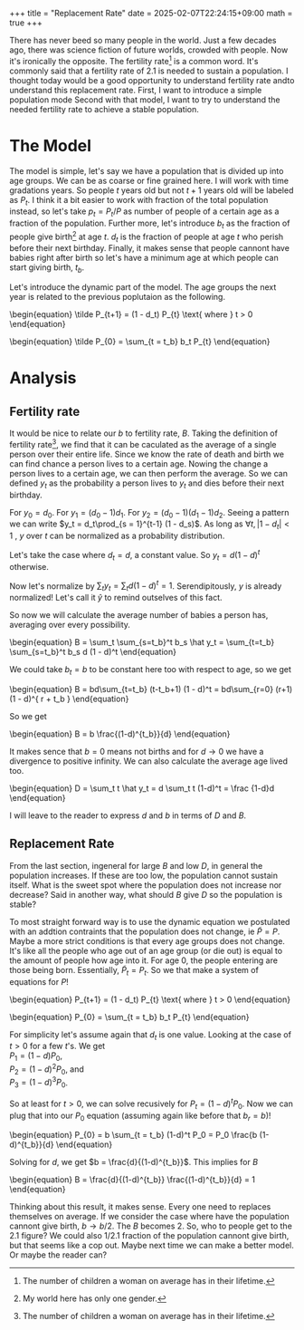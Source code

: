 +++
title = "Replacement Rate"
date = 2025-02-07T22:24:15+09:00
math = true
+++

There has never beed so many people in the world.
Just a few decades ago, there was science fiction of future worlds, crowded with people.
Now it's ironically the opposite.
The fertility rate[^frate] is a common word.
It's commonly said that a fertility rate of 2.1 is needed to sustain a population.
I thought today would be a good opportunity to understand fertility rate andto understand this replacement rate.
First, I want to introduce a simple population mode
Second with that model, I want to try to understand the needed fertility rate to achieve a stable population.

[^frate]: The number of children a woman on average has in their lifetime.

# The Model

The model is simple, let's say we have a population that is divided up into age groups.
We can be as coarse or fine grained here.
I will work with time gradations years.
So people $t$ years old but not $t+1$ years old will be labeled as $P_t$.
I think it a bit easier to work with fraction of the total population instead, so let's take $p_t = P_t / P$ as number of people of a certain age as a fraction of the population.
Further more, let's introduce $b_t$ as the fraction of people give birth[^onegender] at age $t$.
$d_t$ is the fraction of people at age $t$ who perish before their next birthday.
Finally, it makes sense that people cannont have babies right after birth so let's have a minimum age at which people can start giving birth, $t_b$.

[^onegender]: My world here has only one gender.

<!-- The aim of $b_t$ is to be related to the fertility rate such that, $\sum_{t=0} b_t = B$. -->

Let's introduce the dynamic part of the model.
The age groups the next year is related to the previous poplutaion as the following.

\begin{equation}
 \tilde P_{t+1} = (1 - d_t) P_{t} \text{ where } t > 0
\end{equation}

\begin{equation}
 \tilde P_{0} = \sum_{t = t_b} b_t P_{t}
\end{equation}

# Analysis

## Fertility rate

It would be nice to relate our $b$ to fertility rate, $B$.
Taking the definition of fertility rate[^frate], we find that it can be caculated as the average of a single person over their entire life.
Since we know the rate of death and birth we can find chance a person lives to a certain age.
Nowing the change a person lives to a certain age, we can then perform the average.
So we can defined $y_t$ as the probability a person lives to $y_t$ and dies before their next birthday.

For $y_0 = d_0$.
For $y_1 = (d_0-1) d_1$.
For $y_2 = (d_0-1) (d_1-1) d_2$.
Seeing a pattern we can write $y_t =  d_t\prod_{s = 1}^{t-1} (1 - d_s)$.
As long as $\forall t, |1 - d_t| < 1$ <!-- > -->, $y$ over $t$ can be normalized as a probability distribution.

Let's take the case where $d_t = d$, a constant value.
So $y_t = d(1 - d)^t$ otherwise.

Now let's normalize by $\sum_t y_t = \sum_t d (1 - d)^t = 1$.
Serendipitously, $y$ is already normalized!
Let's call it $\hat y$ to remind outselves of this fact.
<!-- The actual probabilities being $\hat y_0 = d/(1+d)$ and $\hat y_t = d(1 - d)^{t-1}/(1+d)$. -->
So now we will calculate the average number of babies a person has, averaging over every possibility.

 <!-- B = \sum_t \sum_{s=t_b}^t b_s \hat y_t = \frac d{1+d}\sum_{t=t_b} \sum_{s=t_b}^t b_s (1 - d)^{t-1} -->
\begin{equation}
 B = \sum_t \sum_{s=t_b}^t b_s \hat y_t = \sum_{t=t_b} \sum_{s=t_b}^t b_s d (1 - d)^t
\end{equation}

We could take $b_t = b$ to be constant here too with respect to age, so we get

 <!-- B =  \frac {bd}{1+d}\sum_{t=t_b} (t-t_b+1) (1 - d)^{t-1} = \frac {bd}{1+d}\sum_{r=0} (r+1) (1 - d)^{r+t_b-1} -->
\begin{equation}
 B =  bd\sum_{t=t_b} (t-t_b+1) (1 - d)^t = bd\sum_{r=0} (r+1) (1 - d)^{ r + t_b }
\end{equation}

So we get 

 <!-- B = \frac {b(1-d)^{t_b-1}}{d(1+d)} -->
\begin{equation}
 B = b \frac{(1-d)^{t_b}}{d}
\end{equation}

It makes sence that $b=0$ means not births and for $d\to0$ we have a divergence to positive infinity.
We can also calculate the average age lived too.

 <!-- D = \sum_t t \hat y_t = \frac d{1+d}\sum_{t=1} t (1 - d)^{t-1} = \frac 1{d( 1+d )} -->
\begin{equation}
 D = \sum_t t \hat y_t = d \sum_t t (1-d)^t = \frac {1-d}d
\end{equation}

I will leave to the reader to express $d$ and $b$ in terms of $D$ and $B$.
<!-- Also, for the case where $t_b = 0$, I leave to the reader. -->

<!-- d = 1 / (1+D) -->
<!-- b = B (1+D)^{t_b - 1}/D^{t_b} -->

## Replacement Rate

From the last section, ingeneral for large $B$ and low $D$, in general the population increases.
If these are too low, the population cannot sustain itself.
What is the sweet spot where the population does not increase nor decrease?
Said in another way, what should $B$ give $D$ so the population is stable?

To most straight forward way is to use the dynamic equation we postulated with an addtion contraints that the population does not change, ie $\tilde P = P$.
Maybe a more strict conditions is that every age groups does not change.
It's like all the people who age out of an age group (or die out) is equal to the amount of people how age into it.
For age $0$, the people entering are those being born.
Essentially, $\tilde P_t = P_t$.
So we that make a system of equations for $P$!

\begin{equation}
 P_{t+1} = (1 - d_t) P_{t} \text{ where } t > 0
\end{equation}

\begin{equation}
 P_{0} = \sum_{t = t_b} b_t P_{t}
\end{equation}

For simplicity let's assume again that $d_t$ is one value.
Looking at the case of $t>0$ for a few $t$'s.
We get  
$P_{1} = (1-d) P_0$,  
$P_{2} = (1-d)^2 P_0$, and  
$P_{3} = (1-d)^3 P_0$.  

So at least for $t>0$, we can solve recusively for $P_t = (1-d)^t P_0$.
Now we can plug that into our $P_0$ equation (assuming again like before that $b_r = b$)!

\begin{equation}
 P_{0} = b \sum_{t = t_b} (1-d)^t P_0 = P_0 \frac{b (1-d)^{t_b}}{d} 
\end{equation}

Solving for $d$, we get $b = \frac{d}{(1-d)^{t_b}}$.
This implies for $B$

\begin{equation}
 B = \frac{d}{(1-d)^{t_b}} \frac{(1-d)^{t_b}}{d} = 1
\end{equation}

Thinking about this result, it makes sense. Every one need to replaces themselves on average.
If we consider the case where have the population cannont give birth, $b \to b/2$.
The $B$ becomes $2$.
So, who to people get to the $2.1$ figure?
We could also $1/2.1$ fraction of the population cannont give birth, but that seems like a cop out.
Maybe next time we can make a better model.
Or maybe the reader can?

<!-- Let's try making the bith part of our model more complicated. -->
<!-- Let's add the fact that women cannot give birth forever, since they have a finte about of eggs there is an age from after reproduction becomes impossible. -->

<!-- ## Adding a brith age limit -->

<!-- So, to account for this let's say that after some age $t_s$, birth stops person ie for $t > t_s$ $b_t = 0$. -->
<!-- Doing this changes our $B$ to the following -->

<!-- \begin{equation} -->
<!--  B = \frac{b}{d} \left( (d-1) (1-d)^{t_s} (d (t_s-t_b+1)+1)+(1-d)^{t_b} \right) \text{ for } t_s \geq t_b -->
<!-- \end{equation} -->

<!-- Now equilibrium implies that --> 

<!-- \begin{equation} -->
<!--  P_{0} = b \sum_{t = t_b}^{t_s} (1-d)^t P_0 = P_0 b \frac{(1-d)^{t_b}-(1-d)^{t_s+1}}{d} -->
<!-- \end{equation} -->

<!-- This implies that -->

<!-- \begin{equation} -->
<!--  b = \frac{d}{(1-d)^{t_b}-(1-d)^{t_s+1}} -->
<!-- \end{equation} -->

<!-- which implies for $B$ that -->

<!-- \begin{equation} -->
<!--  B = \frac{(d-1) (1-d)^{t_s} (d (t_s-t_b+1)+1)+(1-d)^{t_b}}{(1-d)^{t_b}-(1-d)^{t_s+1}} \text{ for } t_s \geq t_b -->
<!-- \end{equation} -->

<!-- \begin{equation} -->
<!--  B = (1-d)^{t_b} \left( (d-1) (1-d)^{t_s} (d (t_s-t_b+1)+1)+(1-d)^{t_b} \right) \text{ for } t_s \geq t_b -->
<!-- \end{equation} -->


<!-- For replacement rate we want to know the equilibrium point... -->

<!-- makePeqs[maxage_, birthage_] := Table[C[n+1] == (1-dr) C[n], {n, 0, maxage}] ~Join~ {C[0] == Sum[br C[n], {n, birthage, maxage}], Sum[C[n], {n, 0, maxage}] == 1} --> 

<!-- function makepop(maxage, birthage, dr, fertrate; T = Float64) -->
<!--            br = fertrate / (maxage - birthage + 1) -->
<!--            m = zeros(T, maxage + 1, maxage + 1) -->
<!--            # p′j = mji pi -->
<!--            for ((j, agej), (i, agei)) in Iterators.product(enumerate(0:maxage), enumerate(0:maxage)) -->
<!--                if i + 1 == j -->
<!--                    m[j, i] = (1 - dr) -->
<!--                end -->
       
<!--                if agei >= birthage && agej == 0 -->
<!--                    m[j, i] = br -->
<!--                end -->
<!--            end -->
<!--            return m -->
<!--        end -->
